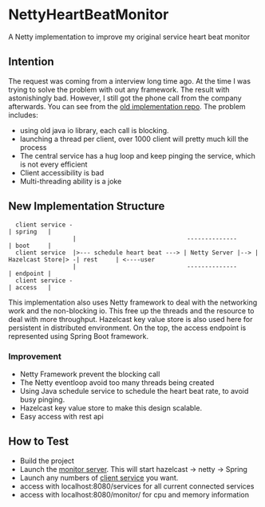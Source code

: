 # NettyHeartBeatMonitor
A Netty implementation to improve my original service heart beat monitor

## Intention
The request was coming from a interview long time ago. At the time I was trying to solve the problem with out any framework.
The result with astonishingly bad. However, I still got the phone call from the company afterwards. You can see from the 
[old implementation repo](https://github.com/YiYeHuang/NettyHeartBeatMonitor/tree/master/OldIoImplementation/src/main/java). The problem includes:
- using old java io library, each call is blocking.
- launching a thread per client, over 1000 client will pretty much kill the process
- The central service has a hug loop and keep pinging the service, which is not every efficient
- Client accessibility is bad
- Multi-threading ability is a joke

## New Implementation Structure
      client service -                                                                        | spring   | 
                      |                               --------------                          | boot     |
      client service  |>--- schedule heart beat ---> | Netty Server |--> | Hazelcast Store|> -| rest     | <----user
                      |                               --------------                          | endpoint |
      client service -                                                                        | access   |

This implementation also uses Netty framework to deal with the networking work and the non-blocking io. This free up the 
threads and the resource to deal with more throughput. Hazelcast key value store is also used here for persistent in
distributed environment. On the top, the access endpoint is represented using Spring Boot framework.


### Improvement

- Netty Framework prevent the blocking call
- The Netty eventloop avoid too many threads being created
- Using Java schedule service to schedule the heart beat rate, to avoid busy pinging.
- Hazelcast key value store to make this design scalable.
- Easy access with rest api

## How to Test

- Build the project
- Launch the [monitor server](https://github.com/YiYeHuang/NettyHeartBeatMonitor/blob/master/MainServer/src/main/java/monitorservice/server/ServerApplication.java). This will start hazelcast -> netty -> Spring
- Launch any numbers of [client service](https://github.com/YiYeHuang/NettyHeartBeatMonitor/blob/master/EchoService/src/main/java/ServiceLauncher.java) you want. 
- access with localhost:8080/services for all current connected services
- access with localhost:8080/monitor/<service name> for cpu and memory information
